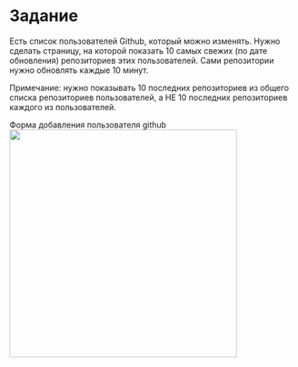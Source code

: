 <h1>Задание</h1>
Есть список пользователей Github, который можно изменять. Нужно сделать страницу, на которой показать 10 самых свежих (по дате обновления) репозиториев этих пользователей. Сами репозитории нужно обновлять каждые 10 минут.

Примечание: нужно показывать 10 последних репозиториев из общего списка репозиториев пользователей, а НЕ 10 последних репозиториев каждого из пользователей. 

Форма добавления пользователя github
<img src="https://github.com/maxim246/github_fresh_repositories/blob/vendor/web/readme-images/image1.png" width=400></img>